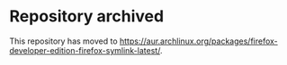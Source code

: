 # Repository archived

This repository has moved to https://aur.archlinux.org/packages/firefox-developer-edition-firefox-symlink-latest/.
